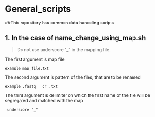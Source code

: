 # General_scripts



##This repository has common data handeling scripts


## 1. In the case of name_change_using_map.sh

> Do not use underscore "_" in the mapping file.

The first argument is map file

`example map_file.txt`

The second argument is pattern of the files, that are to be renamed

`example .fastq   or .txt`

The third argument is delimiter on which the first name of the file will be segregated and matched with the map

` underscore "_"`


